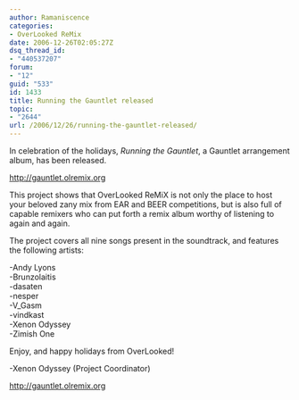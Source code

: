 ```yaml
---
author: Ramaniscence
categories:
- OverLooked ReMix
date: 2006-12-26T02:05:27Z
dsq_thread_id:
- "440537207"
forum:
- "12"
guid: "533"
id: 1433
title: Running the Gauntlet released
topic:
- "2644"
url: /2006/12/26/running-the-gauntlet-released/
---
```


In celebration of the holidays, _Running the Gauntlet_, a Gauntlet arrangement album, has been released.

<a target="_blank" href="http://gauntlet.olremix.org">http://gauntlet.olremix.org</a>
  
This project shows that OverLooked ReMiX is not only the place to host your beloved zany mix from EAR and BEER competitions, but is also full of capable remixers who can put forth a remix album worthy of listening to again and again.

The project covers all nine songs present in the soundtrack, and features the following artists:

-Andy Lyons  
-Brunzolaitis  
-dasaten  
-nesper  
-V_Gasm  
-vindkast  
-Xenon Odyssey  
-Zimish One

Enjoy, and happy holidays from OverLooked!

-Xenon Odyssey (Project Coordinator)

<a target="_blank" href="http://gauntlet.olremix.org">http://gauntlet.olremix.org</a>